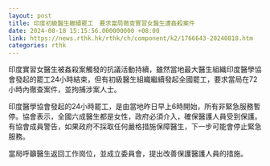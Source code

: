 ```yaml
---
layout: post
title: 印度初級醫生繼續罷工　要求當局徹查實習女醫生遭姦殺案件
date: 2024-08-18 15:15:56.000000000 +08:00
link: https://news.rthk.hk/rthk/ch/component/k2/1766643-20240818.htm
categories: rthk
---
```


印度實習女醫生被姦殺案觸發的抗議活動持續，雖然當地最大醫生組織印度醫學協會發起的罷工24小時結束，但有初級醫生組織繼續發起全國罷工，要求當局在72小時內徹查案件，並拘捕涉案人士。

印度醫學協會發起的24小時罷工，是由當地昨日早上6時開始，所有非緊急服務暫停。協會表示，全國六成醫生都是女性，政府必須介入，確保醫護人員受到保護。有協會成員警告，如果政府不採取任何嚴格措施保障醫生，下一步可能會停止緊急服務。

當局呼籲醫生返回工作崗位，並成立委員會，提出改善保護醫護人員的措施。
